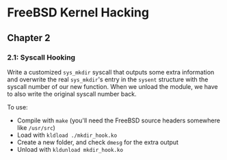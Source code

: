 # FreeBSD Kernel Hacking

## Chapter 2

### 2.1: Syscall Hooking

Write a customized `sys_mkdir` syscall that outputs some extra information and overwrite the real `sys_mkdir`'s entry in the `sysent` structure with the syscall number of our new function. When we unload the module, we have to also write the original syscall number back.

To use:
* Compile with `make` (you'll need the FreeBSD source headers somewhere like `/usr/src`)
* Load with `kldload ./mkdir_hook.ko`
* Create a new folder, and check `dmesg` for the extra output
* Unload with `kldunload mkdir_hook.ko`
